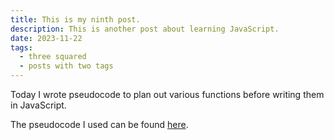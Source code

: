 ```yaml
---
title: This is my ninth post.
description: This is another post about learning JavaScript.
date: 2023-11-22
tags:
  - three squared
  - posts with two tags
---
```

Today I wrote pseudocode to plan out various functions before writing them in JavaScript.

The pseudocode I used can be found <a href="https://codepen.io/Joseph-Carter/pen/ZEwoYbq" target="_blank">here</a>.